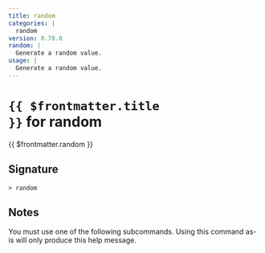 ```yaml
---
title: random
categories: |
  random
version: 0.78.0
random: |
  Generate a random value.
usage: |
  Generate a random value.
---
```


# <code>{{ $frontmatter.title }}</code> for random

<div class='command-title'>{{ $frontmatter.random }}</div>

## Signature

```> random ```

## Notes
You must use one of the following subcommands. Using this command as-is will only produce this help message.